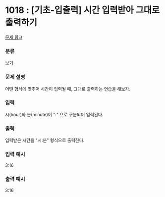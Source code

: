 # 1018 : [기초-입출력] 시간 입력받아 그대로 출력하기

[문제 링크](https://www.codeup.kr/problem.php?id=1018)

### 분류

보기

### 문제 설명

<p>어떤 형식에 맞추어 시간이 입력될 때, 그대로 출력하는 연습을 해보자.</p>

### 입력

<p>시(hour)와 분(minute)이 ":" 으로 구분되어 입력된다.</p>

### 출력

<p>입력받은 시간을 "시:분" 형식으로 출력한다.
</p>

### 입력 예시

<p>3:16</p>

### 출력 예시

<p>3:16</p>
